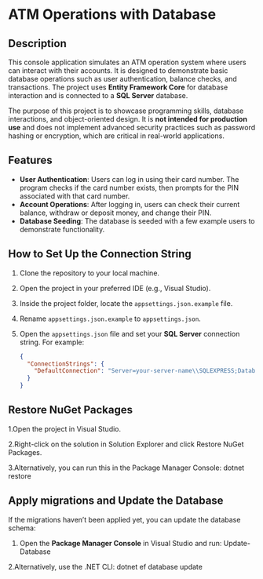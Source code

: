 # ATM Operations with Database

## Description

This console application simulates an ATM operation system where users can interact with their accounts. It is designed to demonstrate basic database operations such as user authentication, balance checks, and transactions. The project uses **Entity Framework Core** for database interaction and is connected to a **SQL Server** database.

The purpose of this project is to showcase programming skills, database interactions, and object-oriented design. It is **not intended for production use** and does not implement advanced security practices such as password hashing or encryption, which are critical in real-world applications.

## Features

- **User Authentication**: Users can log in using their card number. The program checks if the card number exists, then prompts for the PIN associated with that card number.
- **Account Operations**: After logging in, users can check their current balance, withdraw or deposit money, and change their PIN.
- **Database Seeding**: The database is seeded with a few example users to demonstrate functionality.

## How to Set Up the Connection String

1. Clone the repository to your local machine.

2. Open the project in your preferred IDE (e.g., Visual Studio).

3. Inside the project folder, locate the `appsettings.json.example` file.

4. Rename `appsettings.json.example` to `appsettings.json`.

5. Open the `appsettings.json` file and set your **SQL Server** connection string. For example:
   ```json
   {
     "ConnectionStrings": {
       "DefaultConnection": "Server=your-server-name\\SQLEXPRESS;Database=AtmDB;Trusted_Connection=True;TrustServerCertificate=True;"
     }
   }

## Restore NuGet Packages

1.Open the project in Visual Studio.

2.Right-click on the solution in Solution Explorer and click Restore NuGet Packages.

3.Alternatively, you can run this in the Package Manager Console:
dotnet restore

## Apply migrations and Update the Database

If the migrations haven’t been applied yet, you can update the database schema:

1. Open the **Package Manager Console** in Visual Studio and run:
Update-Database

2.Alternatively, use the .NET CLI:
dotnet ef database update




